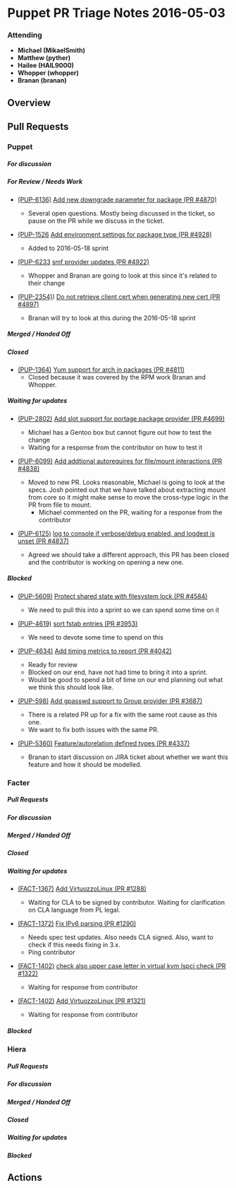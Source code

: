 # Puppet PR Triage Notes 2016-05-03

### Attending
- **Michael (MikaelSmith)**
- **Matthew (pyther)**
- **Hailee (HAIL9000)**
- **Whopper (whopper)**
- **Branan (branan)**

## Overview

## Pull Requests

### Puppet

##### For discussion

##### For Review / Needs Work

* [(PUP-6136)](https://tickets.puppetlabs.com/browse/PUP-6136) [Add new downgrade parameter for package (PR #4870)](https://github.com/puppetlabs/puppet/pull/4870)
  - Several open questions. Mostly being discussed in the ticket, so pause on the PR while we discuss in the ticket.

* [(PUP-1526](https://tickets.puppetlabs.com/browse/PUP-1526) [Add environment settings for package type (PR #4928)](https://github.com/puppetlabs/puppet/pull/4928)
  - Added to 2016-05-18 sprint

* [(PUP-6233](https://tickets.puppetlabs.com/browse/PUP-6233) [smf provider updates (PR #4922)](https://github.com/puppetlabs/puppet/pull/4922)
  - Whopper and Branan are going to look at this since it's related to their change

* [(PUP-2354)](https://tickets.puppetlabs.com/browse/PUP-2354)) [Do not retrieve client cert when generating new cert (PR #4897)](https://github.com/puppetlabs/puppet/pull/4897)
  - Branan will try to look at this during the 2016-05-18 sprint

##### Merged / Handed Off

##### Closed

* [(PUP-1364)](https://tickets.puppetlabs.com/browse/PUP-1364) [Yum support for arch in packages (PR #4811)](https://github.com/puppetlabs/puppet/pull/4811)
  - Closed because it was covered by the RPM work Branan and Whopper.

##### Waiting for updates

* [(PUP-2802)](https://tickets.puppetlabs.com/browse/PUP-2802) [Add slot support for portage package provider (PR #4699)](https://github.com/puppetlabs/puppet/pull/4699)
  - Michael has a Gentoo box but cannot figure out how to test the change
  - Waiting for a response from the contributor on how to test it

* [(PUP-6099)](https://tickets.puppetlabs.com/browse/PUP-6099) [Add addtional autorequires for file/mount interactions (PR #4838)](https://github.com/puppetlabs/puppet/pull/4838)
  - Moved to new PR. Looks reasonable, Michael is going to look at the specs. Josh pointed out that we have talked about extracting mount from core so it might make sense to move the
    cross-type logic in the PR from file to mount.
    - Michael commented on the PR, waiting for a response from the contributor

* [(PUP-6125)](https://tickets.puppetlabs.com/browse/PUP-6125) [log to console if verbose/debug enabled, and logdest is unset (PR #4837)](https://github.com/puppetlabs/puppet/pull/4837)
  - Agreed we should take a different approach, this PR has been closed and the contributor is working on opening a new one.

##### Blocked

* [(PUP-5609)](https://tickets.puppetlabs.com/browse/PUP-5609) [Protect shared state with filesystem lock (PR #4584)](https://github.com/puppetlabs/puppet/pull/4584)
  - We need to pull this into a sprint so we can spend some time on it

* [(PUP-4619)](https://tickets.puppetlabs.com/browse/PUP-4619) [sort fstab entries (PR #3953)](https://github.com/puppetlabs/puppet/pull/3953)
  - We need to devote some time to spend on this

* [(PUP-4634)](https://tickets.puppetlabs.com/browse/PUP-4634) [Add timing metrics to report (PR #4042)](https://github.com/puppetlabs/puppet/pull/4042)
  - Ready for review
  - Blocked on our end, have not had time to bring it into a sprint.
  - Would be good to spend a bit of time on our end planning out what we think this should look like.

* [(PUP-598)](https://tickets.puppetlabs.com/browse/PUP-598) [Add gpasswd support to Group provider (PR #3687)](https://github.com/puppetlabs/puppet/pull/3687)
  - There is a related PR up for a fix with the same root cause as this one.
  - We want to fix both issues with the same PR.

* [(PUP-5360)](https://tickets.puppetlabs.com/browse/PUP-5360) [Feature/autorelation defined types (PR #4337)](https://github.com/puppetlabs/puppet/pull/4337)
  - Branan to start discussion on JIRA ticket about whether we want this feature and how it should be modelled.

### Facter

##### Pull Requests

##### For discussion

##### Merged / Handed Off

##### Closed

##### Waiting for updates

* [(FACT-1367)](https://tickets.puppetlabs.com/browse/FACT-1367) [Add VirtuozzoLinux (PR #1288)](https://github.com/puppetlabs/facter/pull/1288)
  - Waiting for CLA to be signed by contributor. Waiting for clarification on CLA language from PL legal.

* [(FACT-1372)](https://tickets.puppetlabs.com/browse/FACT-1372) [Fix IPv6 parsing (PR #1290)](https://github.com/puppetlabs/puppet/pull/1290)
  - Needs spec test updates. Also needs CLA signed. Also, want to check if this needs fixing in 3.x.
  - Ping contributor

* [(FACT-1402)](https://tickets.puppetlabs.com/browse/FACT-1402) [check also upper case letter in virtual kvm lspci check (PR #1322)](https://github.com/puppetlabs/facter/pull/1322)
  - Waiting for response from contributor

* [(FACT-1402)](https://tickets.puppetlabs.com/browse/FACT-1402) [Add VirtuozzoLinux (PR #1321)](https://github.com/puppetlabs/facter/pull/1321)
  - Waiting for response from contributor

##### Blocked

### Hiera

##### Pull Requests

##### For discussion

##### Merged / Handed Off

##### Closed

##### Waiting for updates

##### Blocked

## Actions
